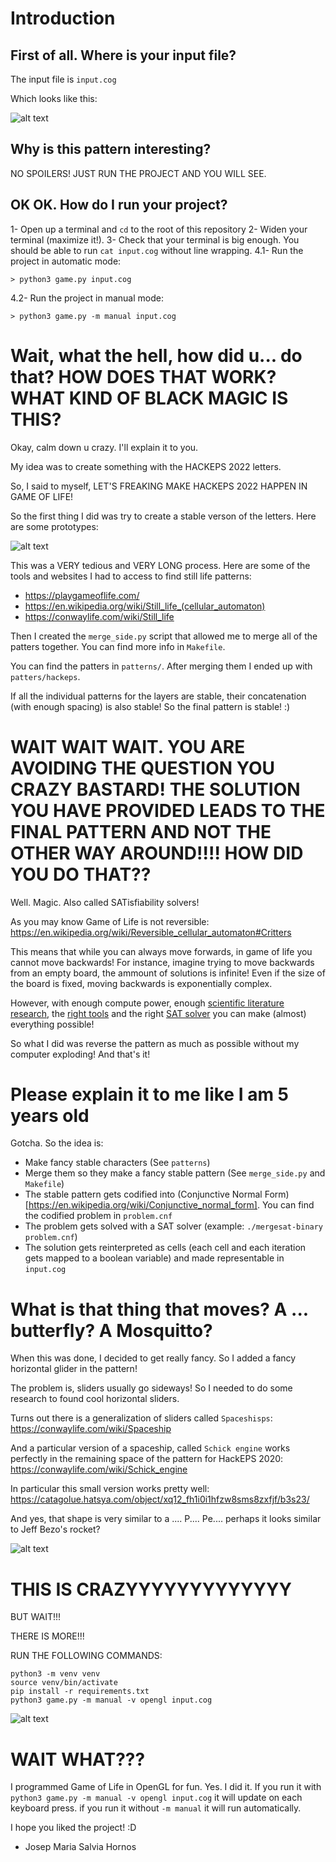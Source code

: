# Introduction

## First of all. Where is your input file?

The input file is `input.cog`

Which looks like this:

![alt text](images/input.png)

## Why is this pattern interesting?

NO SPOILERS! JUST RUN THE PROJECT AND YOU WILL SEE.

## OK OK. How do I run your project?

1- Open up a terminal and `cd` to the root of this repository
2- Widen your terminal (maximize it!).
3- Check that your terminal is big enough. You should be able to run `cat input.cog` without line wrapping.
4.1- Run the project in automatic mode:

```
> python3 game.py input.cog
```

4.2- Run the project in manual mode:
```
> python3 game.py -m manual input.cog
```

# Wait, what the hell, how did u... do that? HOW DOES THAT WORK? WHAT KIND OF BLACK MAGIC IS THIS?

Okay, calm down u crazy. I'll explain it to you.

My idea was to create something with the HACKEPS 2022 letters.

So, I said to myself,  LET'S FREAKING MAKE HACKEPS 2022 HAPPEN IN GAME OF LIFE!

So the first thing I did was try to create a stable verson of the letters. Here are some prototypes:

![alt text](images/word.png)

This was a VERY tedious and VERY LONG process. Here are some of the tools and websites I had to access to find still life patterns:

- https://playgameoflife.com/
- https://en.wikipedia.org/wiki/Still_life_(cellular_automaton)
- https://conwaylife.com/wiki/Still_life


Then I created the `merge_side.py` script that allowed me to merge all of the patters together. You can find more info in `Makefile`.

You can find the patters in `patterns/`. After merging them I ended up with `patters/hackeps`.

If all the individual patterns for the layers are stable, their concatenation (with enough spacing) is also stable! So the final pattern is stable! :)

# WAIT WAIT WAIT. YOU ARE AVOIDING THE QUESTION YOU CRAZY BASTARD! THE SOLUTION YOU HAVE PROVIDED LEADS TO THE FINAL PATTERN AND NOT THE OTHER WAY AROUND!!!! HOW DID YOU DO THAT??

Well. Magic. Also called SATisfiability solvers!

As you may know Game of Life is not reversible: https://en.wikipedia.org/wiki/Reversible_cellular_automaton#Critters

This means that while you can always move forwards, in game of life you cannot move backwards! For instance, imagine trying to move backwards from an empty board, the ammount of solutions is infinite! Even if the size of the board is fixed, moving backwards is exponentially complex.

However, with enough compute power, enough [scientific literature research](https://link.springer.com/chapter/10.1007/978-3-540-76928-6_63), the [right tools](https://github.com/flopp/gol-sat) and the right [SAT solver](https://github.com/conp-solutions/mergesat) you can make (almost) everything possible!

So what I did was reverse the pattern as much as possible without my computer exploding! And that's it!

# Please explain it to me like I am 5 years old

Gotcha. So the idea is:
- Make fancy stable characters (See `patterns`)
- Merge them so they make a fancy stable pattern (See `merge_side.py` and `Makefile`) 
- The stable pattern gets codified into (Conjunctive Normal Form)[https://en.wikipedia.org/wiki/Conjunctive_normal_form]. You can find the codified problem in `problem.cnf`
- The problem gets solved with a SAT solver (example: `./mergesat-binary problem.cnf`)
- The solution gets reinterpreted as cells (each cell and each iteration gets mapped to a boolean variable) and made representable in `input.cog`

# What is that thing that moves? A ... butterfly? A Mosquitto? 

When this was done, I decided to get really fancy. So I added a fancy horizontal glider in the pattern!

The problem is, sliders usually go sideways! So I needed to do some research to found cool horizontal sliders.

Turns out there is a generalization of sliders called `Spaceshisps`: https://conwaylife.com/wiki/Spaceship

And a particular version of a spaceship, called `Schick engine` works perfectly in the remaining space of the pattern for HackEPS 2020: https://conwaylife.com/wiki/Schick_engine

In particular this small version works pretty well: https://catagolue.hatsya.com/object/xq12_fh1i0i1hfzw8sms8zxfjf/b3s23/

And yes, that shape is very similar to a .... P.... Pe.... perhaps it looks similar to Jeff Bezo's rocket?

![alt text](images/rocket.webp)

# THIS IS CRAZYYYYYYYYYYYYY

BUT WAIT!!!

THERE IS MORE!!!

RUN THE FOLLOWING COMMANDS:

```
python3 -m venv venv
source venv/bin/activate
pip install -r requirements.txt
python3 game.py -m manual -v opengl input.cog
```

![alt text](images/opengl.png)

# WAIT WHAT???

I programmed Game of Life in OpenGL for fun. Yes. I did it. If you run it with `python3 game.py -m manual -v opengl input.cog` it will update on each keyboard press. if you run it without `-m manual` it will run automatically.

I hope you liked the project! :D

- Josep Maria Salvia Hornos